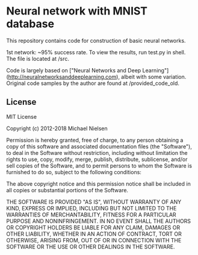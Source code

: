 # Neural network with MNIST database
This repository contains code for construction of basic neural networks. 

1st network: ~95% success rate.
To view the results, run test.py in shell. The file is located at /src.

Code is largely based on ["Neural Networks and Deep Learning"]
(http://neuralnetworksanddeeplearning.com), albeit with some variation.
Original code samples by the author are found at /provided_code_old.


## License

MIT License

Copyright (c) 2012-2018 Michael Nielsen

Permission is hereby granted, free of charge, to any person obtaining
a copy of this software and associated documentation files (the
"Software"), to deal in the Software without restriction, including
without limitation the rights to use, copy, modify, merge, publish,
distribute, sublicense, and/or sell copies of the Software, and to
permit persons to whom the Software is furnished to do so, subject to
the following conditions:

The above copyright notice and this permission notice shall be
included in all copies or substantial portions of the Software.

THE SOFTWARE IS PROVIDED "AS IS", WITHOUT WARRANTY OF ANY KIND,
EXPRESS OR IMPLIED, INCLUDING BUT NOT LIMITED TO THE WARRANTIES OF
MERCHANTABILITY, FITNESS FOR A PARTICULAR PURPOSE AND
NONINFRINGEMENT. IN NO EVENT SHALL THE AUTHORS OR COPYRIGHT HOLDERS BE
LIABLE FOR ANY CLAIM, DAMAGES OR OTHER LIABILITY, WHETHER IN AN ACTION
OF CONTRACT, TORT OR OTHERWISE, ARISING FROM, OUT OF OR IN CONNECTION
WITH THE SOFTWARE OR THE USE OR OTHER DEALINGS IN THE SOFTWARE.
